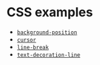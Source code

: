 # CSS examples

- [`background-position`](./background-position/)
- [`cursor`](./cursor/)
- [`line-break`](./line-break/)
- [`text-decoration-line`](./text-decoration-line/)
